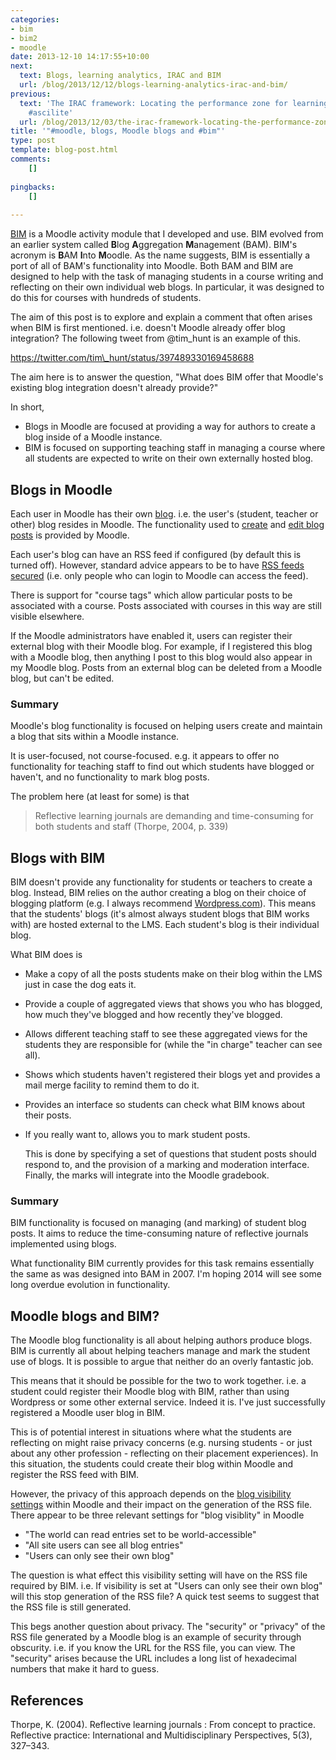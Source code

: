 ```yaml
---
categories:
- bim
- bim2
- moodle
date: 2013-12-10 14:17:55+10:00
next:
  text: Blogs, learning analytics, IRAC and BIM
  url: /blog/2013/12/12/blogs-learning-analytics-irac-and-bim/
previous:
  text: 'The IRAC framework: Locating the performance zone for learning analytics
    #ascilite'
  url: /blog/2013/12/03/the-irac-framework-locating-the-performance-zone-for-learning-analytics-ascilite/
title: '"#moodle, blogs, Moodle blogs and #bim"'
type: post
template: blog-post.html
comments:
    []
    
pingbacks:
    []
    
---
```

[BIM](/blog/research/bam-blog-aggregation-management/) is a Moodle activity module that I developed and use. BIM evolved from an earlier system called **B**log **A**ggregation **M**anagement (BAM). BIM's acronym is **B**AM **I**nto **M**oodle. As the name suggests, BIM is essentially a port of all of BAM's functionality into Moodle. Both BAM and BIM are designed to help with the task of managing students in a course writing and reflecting on their own individual web blogs. In particular, it was designed to do this for courses with hundreds of students.

The aim of this post is to explore and explain a comment that often arises when BIM is first mentioned. i.e. doesn't Moodle already offer blog integration? The following tweet from @tim\_hunt is an example of this.

https://twitter.com/tim\_hunt/status/397489330169458688

The aim here is to answer the question, "What does BIM offer that Moodle's existing blog integration doesn't already provide?"

In short,

- Blogs in Moodle are focused at providing a way for authors to create a blog inside of a Moodle instance.
- BIM is focused on supporting teaching staff in managing a course where all students are expected to write on their own externally hosted blog.

## Blogs in Moodle

Each user in Moodle has their own [blog](http://docs.moodle.org/24/en/Blogs). i.e. the user's (student, teacher or other) blog resides in Moodle. The functionality used to [create](http://docs.moodle.org/25/en/Using_Blogs#Adding_a_blog_entry) and [edit blog posts](http://docs.moodle.org/25/en/Using_Blogs#Editing_a_blog_entry) is provided by Moodle.

Each user's blog can have an RSS feed if configured (by default this is turned off). However, standard advice appears to be to have [RSS feeds secured](http://docs.moodle.org/dev/Blogs#Secure_RSS_feeds) (i.e. only people who can login to Moodle can access the feed).

There is support for "course tags" which allow particular posts to be associated with a course. Posts associated with courses in this way are still visible elsewhere.

If the Moodle administrators have enabled it, users can register their external blog with their Moodle blog. For example, if I registered this blog with a Moodle blog, then anything I post to this blog would also appear in my Moodle blog. Posts from an external blog can be deleted from a Moodle blog, but can't be edited.

### Summary

Moodle's blog functionality is focused on helping users create and maintain a blog that sits within a Moodle instance.

It is user-focused, not course-focused. e.g. it appears to offer no functionality for teaching staff to find out which students have blogged or haven't, and no functionality to mark blog posts.

The problem here (at least for some) is that

> Reflective learning journals are demanding and time-consuming for both students and staff (Thorpe, 2004, p. 339)

## Blogs with BIM

BIM doesn't provide any functionality for students or teachers to create a blog. Instead, BIM relies on the author creating a blog on their choice of blogging platform (e.g. I always recommend [Wordpress.com](http://wordpress.com/)). This means that the students' blogs (it's almost always student blogs that BIM works with) are hosted external to the LMS. Each student's blog is their individual blog.

What BIM does is

- Make a copy of all the posts students make on their blog within the LMS just in case the dog eats it.
- Provide a couple of aggregated views that shows you who has blogged, how much they've blogged and how recently they've blogged.
- Allows different teaching staff to see these aggregated views for the students they are responsible for (while the "in charge" teacher can see all).
- Shows which students haven't registered their blogs yet and provides a mail merge facility to remind them to do it.
- Provides an interface so students can check what BIM knows about their posts.
- If you really want to, allows you to mark student posts.
    
    This is done by specifying a set of questions that student posts should respond to, and the provision of a marking and moderation interface. Finally, the marks will integrate into the Moodle gradebook.
    

### Summary

BIM functionality is focused on managing (and marking) of student blog posts. It aims to reduce the time-consuming nature of reflective journals implemented using blogs.

What functionality BIM currently provides for this task remains essentially the same as was designed into BAM in 2007. I'm hoping 2014 will see some long overdue evolution in functionality.

## Moodle blogs and BIM?

The Moodle blog functionality is all about helping authors produce blogs. BIM is currently all about helping teachers manage and mark the student use of blogs. It is possible to argue that neither do an overly fantastic job.

This means that it should be possible for the two to work together. i.e. a student could register their Moodle blog with BIM, rather than using Wordpress or some other external service. Indeed it is. I've just successfully registered a Moodle user blog in BIM.

This is of potential interest in situations where what the students are reflecting on might raise privacy concerns (e.g. nursing students - or just about any other profession - reflecting on their placement experiences). In this situation, the students could create their blog within Moodle and register the RSS feed with BIM.

However, the privacy of this approach depends on the [blog visibility settings](http://docs.moodle.org/24/en/Blog_settings#Blog_visibility) within Moodle and their impact on the generation of the RSS file. There appear to be three relevant settings for "blog visiblity" in Moodle

- "The world can read entries set to be world-accessible"
- "All site users can see all blog entries"
- "Users can only see their own blog"

The question is what effect this visibility setting will have on the RSS file required by BIM. i.e. If visibility is set at "Users can only see their own blog" will this stop generation of the RSS file? A quick test seems to suggest that the RSS file is still generated.

This begs another question about privacy. The "security" or "privacy" of the RSS file generated by a Moodle blog is an example of security through obscurity. i.e. if you know the URL for the RSS file, you can view. The "security" arises because the URL includes a long list of hexadecimal numbers that make it hard to guess.

## References

Thorpe, K. (2004). Reflective learning journals : From concept to practice. Reflective practice: International and Multidisciplinary Perspectives, 5(3), 327–343.